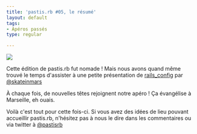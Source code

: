 ```yaml
---
title: 'pastis.rb #05, le résumé'
layout: default
tags:
- Apéros passés
type: regular

---
```

<p><img src="http://media.tumblr.com/tumblr_mc56gswq3q1r58g99.jpg" /></p>
<p>Cette édition de pastis.rb fut nomade ! Mais nous avons quand même trouvé le temps d'assister à une petite présentation de <a href="https://github.com/railsjedi/rails_config">rails_config</a> par <a href="https://twitter.com/skateinmars">@skateinmars</a></p>
<p>À chaque fois, de nouvelles têtes rejoignent notre apéro ! Ça évangélise à Marseille, eh ouais.</p>
<p>Voilà c'est tout pour cette fois-ci. Si vous avez des idées de lieu pouvant accueillir pastis.rb, n'hésitez pas à nous le dire dans les commentaires ou via twitter à <a href="https://twitter.com/pastisrb">@pastisrb</a></p>
